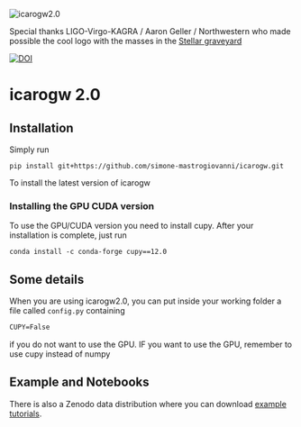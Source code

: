 ![icarogw2.0](/docs/logo.png)

Special thanks LIGO-Virgo-KAGRA / Aaron Geller / Northwestern who made possible the cool logo with the masses in the [Stellar graveyard](https://media.ligo.northwestern.edu/gallery/mass-plot)

[![DOI](https://zenodo.org/badge/615814860.svg)](https://zenodo.org/badge/latestdoi/615814860)

# icarogw 2.0 

## Installation

Simply run

```
pip install git+https://github.com/simone-mastrogiovanni/icarogw.git
```

To install the latest version of icarogw


### Installing the GPU CUDA version

To use the GPU/CUDA version you need to install cupy. After your installation is complete, just run

```
conda install -c conda-forge cupy==12.0
```

## Some details

When you are using icarogw2.0, you can put inside your working folder a file called `config.py` containing

```latex
CUPY=False
```

if you do not want to use the GPU. IF you want to use the GPU, remember to use cupy instead of numpy

## Example and Notebooks

There is also a Zenodo data distribution where you can download [example tutorials](https://zenodo.org/record/7846415#.ZG0BetJBxQo).

